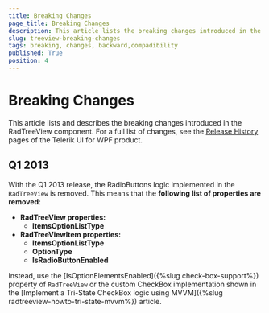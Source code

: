```yaml
---
title: Breaking Changes
page_title: Breaking Changes
description: This article lists the breaking changes introduced in the RadTreeView for WPF component through the releases.
slug: treeview-breaking-changes
tags: breaking, changes, backward,compadibility
published: True
position: 4
---
```


# Breaking Changes

This article lists and describes the breaking changes introduced in the RadTreeView component. For a full list of changes, see the [Release History](https://www.telerik.com/support/whats-new/wpf/release-history) pages of the Telerik UI for WPF product.

## Q1 2013

With the Q1 2013 release, the RadioButtons logic implemented in the `RadTreeView` is removed. This means that the __following list of properties are removed__:

* __RadTreeView properties:__
	* __ItemsOptionListType__
* __RadTreeViewItem properties:__
	* __ItemsOptionListType__
	* __OptionType__
	* __IsRadioButtonEnabled__
	
Instead, use the [IsOptionElementsEnabled]({%slug check-box-support%}) property of `RadTreeView` or the custom CheckBox implementation shown in the [Implement a Tri-State CheckBox logic using MVVM]({%slug radtreeview-howto-tri-state-mvvm%}) article.
